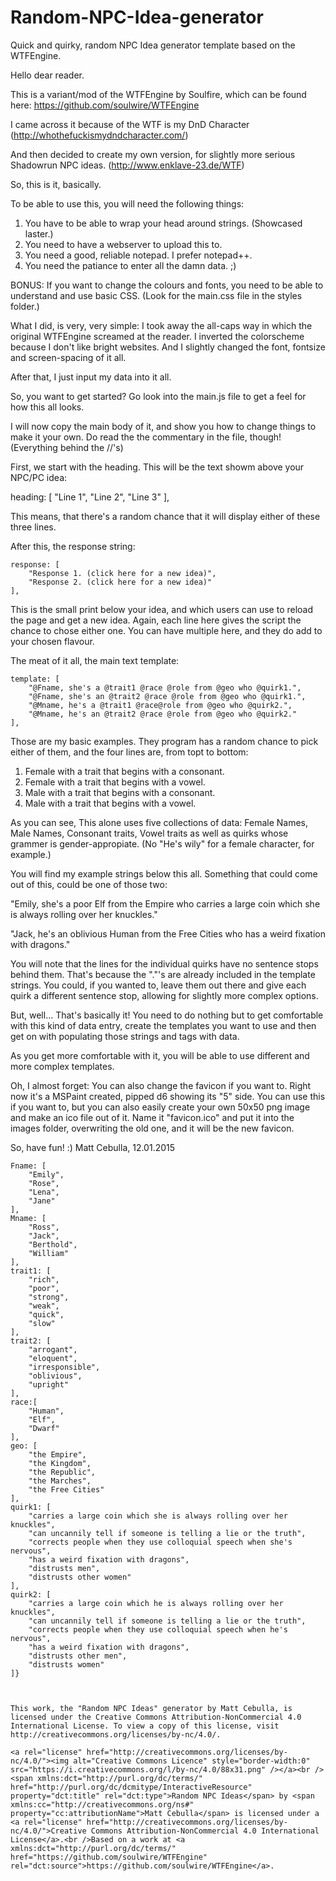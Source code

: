 # Random-NPC-Idea-generator
Quick and quirky, random NPC Idea generator template based on the WTFEngine.

Hello dear reader.

This is a variant/mod of the WTFEngine by Soulfire, which can be found 
here: https://github.com/soulwire/WTFEngine

I came across it because of the WTF is my DnD Character
(http://whothefuckismydndcharacter.com/)

And then decided to create my own version, for slightly more serious 
Shadowrun NPC ideas. (http://www.enklave-23.de/WTF)

So, this is it, basically.

To be able to use this, you will need the following things:
1. You have to be able to wrap your head around strings. (Showcased laster.)
2. You need to have a webserver to upload this to.
3. You need a good, reliable notepad. I prefer notepad++.
4. You need the patiance to enter all the damn data. ;)

BONUS: If you want to change the colours and fonts, you need to be able to 
understand and use basic CSS. (Look for the main.css file in the styles folder.)

What I did, is very, very simple: I took away the all-caps way in which the original WTFEngine screamed at the reader. I inverted the colorscheme because I don't
like bright websites. And I slightly changed the font, fontsize and screen-spacing of it all. 

After that, I just input my data into it all.

So, you want to get started?
Go look into the main.js file to get a feel for how this all looks.

I will now copy the main body of it, and show you how to change things to make it your own.
Do read the the commentary in the file, though! (Everything behind the //'s)


First, we start with the heading. This will be the text showm above your NPC/PC idea:

heading: [
        "Line 1",
        "Line 2",
		"Line 3"
    ],
	
This means, that there's a random chance that it will display either of these three lines.

After this, the response string:
	
    response: [
        "Response 1. (click here for a new idea)",
        "Response 2. (click here for a new idea)"
    ],
	
This is the small print below your idea, and which users can use to reload the page and get a new idea. Again, each line here gives the script the chance to chose either one. You can have multiple here, and they do add to your chosen flavour.
	
	
	
The meat of it all, the main text template:	
	
    template: [
        "@Fname, she's a @trait1 @race @role from @geo who @quirk1.",
		"@Fname, she's an @trait2 @race @role from @geo who @quirk1.",
		"@Mname, he's a @trait1 @race@role from @geo who @quirk2.",
		"@Mname, he's an @trait2 @race @role from @geo who @quirk2." 
    ],
	
Those are my basic examples. They program has a random chance to pick either of them, and the four lines are, from topt to bottom:

1. Female with a trait that begins with a consonant.
2. Female with a trait that begins with a vowel.
3. Male with a trait that begins with a consonant.
4. Male with a trait that begins with a vowel.	

As you can see, This alone uses five collections of data: Female Names, Male Names, Consonant traits, Vowel traits as well as quirks whose grammer is gender-appropiate. (No "He's wily" for a female character, for example.)

You will find my example strings below this all. Something that could come out of this, could be one of those two:

"Emily, she's a poor Elf from the Empire who carries a large coin which she is always rolling over her knuckles."

"Jack, he's an oblivious Human from the Free Cities who has a weird fixation with dragons."

You will note that the lines for the individual quirks have no sentence stops behind them. That's because the "."'s are already included in the template strings. You could, if you wanted to, leave them out there and give each quirk a different sentence stop, allowing for slightly more complex options.


But, well... That's basically it!
You need to do nothing but to get comfortable with this kind of data entry, create the templates you want to use and then get on with populating those strings and tags with data.

As you get more comfortable with it, you will be able to use different and more complex templates.

Oh, I almost forget: You can also change the favicon if you want to.
Right now it's a MSPaint created, pipped d6 showing its "5" side. You can use this if you want to, but you can also easily create your own 50x50 png image and make an ico file out of it. Name it "favicon.ico" and put it into the images folder, overwriting the old one, and it will be the new favicon.

So, have fun! :)
Matt Cebulla, 12.01.2015


	
    Fname: [
        "Emily",
		"Rose",
		"Lena",
		"Jane"
	],
	Mname: [
		"Ross",
		"Jack",
		"Berthold",
		"William"
	],
    trait1: [
        "rich",
		"poor",
		"strong",
		"weak",
		"quick",
		"slow"
    ],
	trait2: [
		"arrogant",
		"eloquent",
		"irresponsible",
		"oblivious",
		"upright"
	],
	race:[
		"Human",
		"Elf",
		"Dwarf"
	],
	geo: [
		"the Empire",
		"the Kingdom",
		"the Republic",
		"the Marches",
		"the Free Cities"
	],	
	quirk1: [
		"carries a large coin which she is always rolling over her knuckles",
		"can uncannily tell if someone is telling a lie or the truth",
		"corrects people when they use colloquial speech when she's nervous",
		"has a weird fixation with dragons",
		"distrusts men",
		"distrusts other women"
	],
	quirk2: [
		"carries a large coin which he is always rolling over her knuckles",
		"can uncannily tell if someone is telling a lie or the truth",
		"corrects people when they use colloquial speech when he's nervous",
		"has a weird fixation with dragons",
		"distrusts other men",
		"distrusts women"
	]}
	


	This work, the "Random NPC Ideas" generator by Matt Cebulla, is licensed under the Creative Commons Attribution-NonCommercial 4.0 International License. To view a copy of this license, visit http://creativecommons.org/licenses/by-nc/4.0/.
	
	<a rel="license" href="http://creativecommons.org/licenses/by-nc/4.0/"><img alt="Creative Commons Licence" style="border-width:0" src="https://i.creativecommons.org/l/by-nc/4.0/88x31.png" /></a><br /><span xmlns:dct="http://purl.org/dc/terms/" href="http://purl.org/dc/dcmitype/InteractiveResource" property="dct:title" rel="dct:type">Random NPC Ideas</span> by <span xmlns:cc="http://creativecommons.org/ns#" property="cc:attributionName">Matt Cebulla</span> is licensed under a <a rel="license" href="http://creativecommons.org/licenses/by-nc/4.0/">Creative Commons Attribution-NonCommercial 4.0 International License</a>.<br />Based on a work at <a xmlns:dct="http://purl.org/dc/terms/" href="https://github.com/soulwire/WTFEngine" rel="dct:source">https://github.com/soulwire/WTFEngine</a>.
